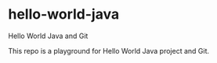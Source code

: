 # hello-world-java
Hello World Java and Git

This repo is a playground for Hello World Java project and Git.
